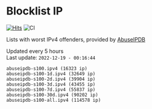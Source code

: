 # Blocklist IP

[![Hits](https://hits.seeyoufarm.com/api/count/incr/badge.svg?url=https%3A%2F%2Fgithub.com%2Fborestad%2Fblocklist-ip%2F&count_bg=%2379C83D&title_bg=%23555555&icon=&icon_color=%23E7E7E7&title=hits&edge_flat=false)](https://hits.seeyoufarm.com)  ![CI](https://img.shields.io/github/workflow/status/borestad/blocklist-ip/CI?style=flat-square)

Lists with worst IPv4 offenders, provided by [AbuseIPDB](https://www.abuseipdb.com/)

<!-- FOOTER-PLACEHOLDER -->
Updated every 5 hours<br>
Last update: `2022-12-19 - 00:16:44`
```
abuseipdb-s100.ipv4 (16323 ip)
abuseipdb-s100-1d.ipv4 (32649 ip)
abuseipdb-s100-2d.ipv4 (39904 ip)
abuseipdb-s100-3d.ipv4 (43455 ip)
abuseipdb-s100-7d.ipv4 (55837 ip)
abuseipdb-s100-30d.ipv4 (90202 ip)
abuseipdb-s100-all.ipv4 (114578 ip)
```
